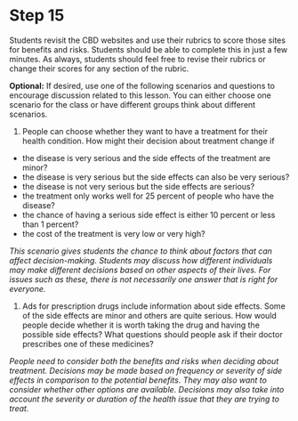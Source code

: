 # Step 15

Students revisit the CBD websites and use their rubrics to score those sites for benefits and risks. Students should be able to complete this in just a few minutes. As always, students should feel free to revise their rubrics or change their scores for any section of the rubric.  

**Optional:** If desired, use one of the following scenarios and questions to encourage discussion related to this lesson. You can either choose one scenario for the class or have different groups think about different scenarios. 
<!--needs link(s)!-->

1. People can choose whether they want to have a treatment for their health condition. How might their decision about treatment change if

- the disease is very serious and the side effects of the treatment are minor?
- the disease is very serious but the side effects can also be very serious?
- the disease is not very serious but the side effects are serious?
- the treatment only works well for 25 percent of people who have the disease?
- the chance of having a serious side effect is either 10 percent or less than 1 percent?
- the cost of the treatment is very low or very high?

_This scenario gives students the chance to think about factors that can affect decision-making. Students may discuss how different individuals may make different decisions based on other aspects of their lives. For issues such as these, there is not necessarily one answer that is right for everyone._

1. Ads for prescription drugs include information about side effects. Some of the side effects are minor and others are quite serious. How would people decide whether it is worth taking the drug and having the possible side effects? What questions should people ask if their doctor prescribes one of these medicines?

_People need to consider both the benefits and risks when deciding about treatment. Decisions may be made based on frequency or severity of side effects in comparison to the potential benefits. They may also want to consider whether other options are available. Decisions may also take into account the severity or duration of the health issue that they are trying to treat._